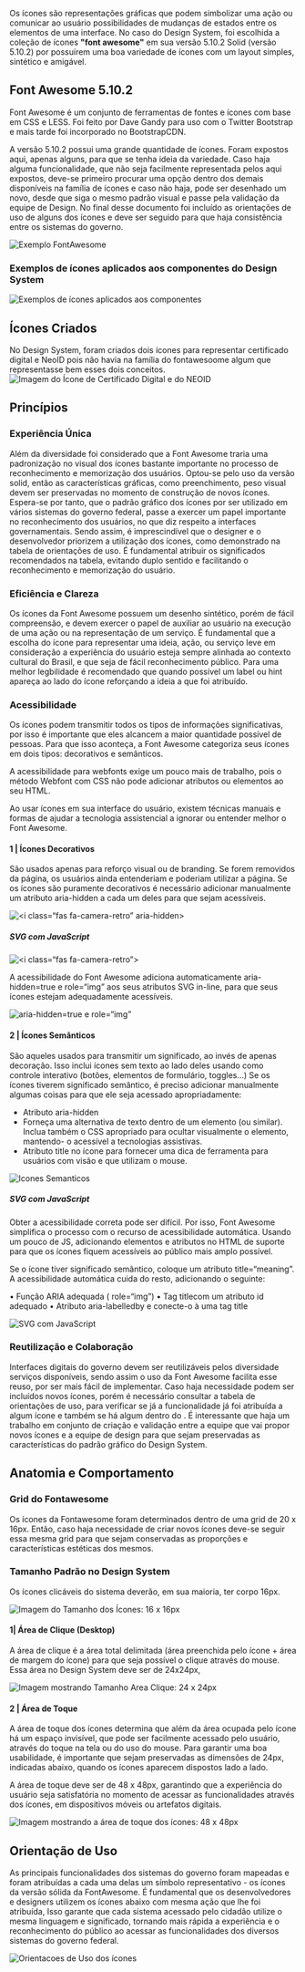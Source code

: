Os ícones são representações gráficas que podem simbolizar uma ação ou comunicar ao usuário possibilidades de mudanças de estados entre os elementos de uma interface. No caso do Design System, foi escolhida a coleção de ícones **"font awesome"** em sua versão 5.10.2 Solid (versão 5.10.2) por possuírem uma boa variedade de ícones com um layout simples, sintético e amigável.

## Font Awesome 5.10.2

Font Awesome é um conjunto de ferramentas de fontes e ícones com base em CSS e LESS. Foi feito por Dave Gandy para uso com o Twitter Bootstrap e mais tarde foi incorporado no BootstrapCDN.

A versão 5.10.2 possui uma grande quantidade de ícones. Foram expostos aqui, apenas alguns, para que se tenha ideia da variedade. Caso haja alguma funcionalidade, que não seja facilmente representada pelos aqui expostos, deve-se primeiro procurar uma opção dentro dos demais disponíveis na família de ícones e caso não haja, pode ser desenhado um novo, desde que siga o mesmo padrão visual e passe pela validação da equipe de Design.
No final desse documento foi incluído as orientações de uso de alguns dos ícones e deve ser seguido para que haja consistência entre os sistemas do governo.

![Exemplo FontAwesome](images/icones-fontawesome.png)

### Exemplos de ícones aplicados aos componentes do Design System

![Exemplos de ícones aplicados aos componentes](images/exemplo-icones.png)

## Ícones Criados

No Design System, foram criados dois ícones para representar certificado digital e NeoID pois não havia na família do fontawesoome algum que representasse bem esses dois conceitos.
![Imagem do Ícone de Certificado Digital e do NEOID](images/icones_certificado-neoid.png)

## Princípios

### Experiência Única

Além da diversidade foi considerado que a Font Awesome traria uma padronização no visual dos ícones bastante importante no processo de reconhecimento e memorização dos usuários. Optou-se pelo uso da versão solid, então as características gráficas, como preenchimento, peso visual devem ser preservadas no momento de construção de novos ícones. Espera-se por tanto, que o padrão gráfico dos ícones por ser utilizado em vários sistemas do governo federal, passe a exercer um papel importante no reconhecimento dos usuários, no que diz respeito a interfaces governamentais. Sendo assim, é imprescindível que o designer e o desenvolvedor priorizem a utilização dos ícones, como demonstrado na tabela de orientações de uso. É fundamental atribuir os significados recomendados na tabela, evitando duplo sentido e facilitando o reconhecimento e memorização do usuário.

### Eficiência e Clareza

Os ícones da Font Awesome possuem um desenho sintético, porém de fácil compreensão, e devem exercer o papel de auxiliar ao usuário na execução de uma ação ou na representação de um serviço. É fundamental que a escolha do ícone para representar uma ideia, ação, ou serviço leve em consideração a experiência do usuário esteja sempre alinhada ao contexto cultural do Brasil, e que seja de fácil reconhecimento público. Para uma melhor legbilidade é recomendado que quando possível um label ou hint apareça ao lado do ícone reforçando a ideia a que foi atribuído.

### Acessibilidade

Os ícones podem transmitir todos os tipos de informações significativas, por isso é importante que eles alcancem a maior quantidade possível de pessoas. Para que isso aconteça, a Font Awesome categoriza seus ícones em dois tipos: decorativos e semânticos.

A acessibilidade para webfonts exige um pouco mais de trabalho, pois o método Webfont com CSS não pode adicionar atributos ou elementos ao seu HTML.

Ao usar ícones em sua interface do usuário, existem técnicas manuais e formas de ajudar a tecnologia assistencial a ignorar ou entender melhor o Font Awesome.

#### 1 | Ícones Decorativos

São usados apenas para reforço visual ou de branding. Se forem removidos da página, os usuários ainda entenderiam e poderiam utilizar a página. Se os ícones são puramente decorativos é necessário adicionar manualmente um atributo aria-hidden a cada um deles para que sejam acessíveis.

![<i class=“fas fa-camera-retro” aria-hidden></I>](images/ariahidden.png)

##### SVG com JavaScript

![<i class=“fas fa-camera-retro”></I>](images/javascript.png)

A acessibilidade do Font Awesome adiciona automaticamente aria-hidden=true e role=“img” aos seus atributos SVG in-line, para que seus ícones estejam adequadamente acessíveis.

![aria-hidden=true e role=“img”](images/ariahidden2.png)

#### 2 | Ícones Semânticos

São aqueles usados para transmitir um significado, ao invés de apenas decoração. Isso inclui ícones sem texto ao lado deles usando como controle interativo (botões, elementos de formulário, toggles…) Se os ícones tiverem significado semântico, é preciso adicionar manualmente algumas coisas para que ele seja acessado apropriadamente:

-   Atributo aria-hidden
-   Forneça uma alternativa de texto dentro de um elemento <span>(ou similar). Inclua também o CSS apropriado
    para ocultar visualmente o elemento, mantendo- o acessível a tecnologias assistivas.
-   Atributo title no ícone para fornecer uma dica de ferramenta para usuários com visão e que utilizam o mouse.

![Icones Semanticos](images/icone-semanticos-ariahidden.png)

##### SVG com JavaScript

Obter a acessibilidade correta pode ser difícil. Por isso, Font Awesome simplifica o processo com o recurso de acessibilidade automática. Usando um pouco de JS, adicionando elementos e atributos no HTML de suporte para que os ícones fiquem acessíveis ao público mais amplo possível.

Se o ícone tiver significado semântico, coloque um atributo title=“meaning”. A acessibilidade automática cuida do resto, adicionando o seguinte:

• Função ARIA adequada ( role=“img”)
• Tag titlecom um atributo id adequado
• Atributo aria-labelledby e conecte-o à uma tag title

![SVG com JavaScript](images/svg-javascript.png)

### Reutilização e Colaboração

Interfaces digitais do governo devem ser reutilizáveis pelos diversidade serviços disponíveis, sendo assim o uso da Font Awesome facilita esse reuso, por ser mais fácil de implementar. Caso haja necessidade podem ser incluídos novos ícones, porém é necessário consultar a tabela de orientações de uso, para verificar se já a funcionalidade já foi atribuída a algum ícone e também se há algum dentro do . É interessante que haja um trabalho em conjunto de criação e validação entre a equipe que vai propor novos ícones e a equipe de design para que sejam preservadas as características do padrão gráfico do Design System.

## Anatomia e Comportamento

### Grid do Fontawesome

Os ícones da Fontawesome foram determinados dentro de uma grid de 20 x 16px. Então, caso haja necessidade de criar novos ícones deve-se seguir essa mesma grid para que sejam conservadas as proporções e características estéticas dos mesmos.

### Tamanho Padrão no Design System

Os ícones clicáveis do sistema deverão, em sua maioria, ter corpo 16px.

![Imagem do Tamanho dos Ícones: 16 x 16px](images/icones-grid-fontawesome.png)

#### 1| Área de Clique (Desktop)

A área de clique é a área total delimitada (área preenchida pelo ícone + área de margem do ícone) para que seja possível o clique através do mouse. Essa área no Design System deve ser de 24x24px,

![Imagem mostrando Tamanho Area Clique: 24 x 24px](images/icone-area-clique.png)

#### 2 | Área de Toque

A área de toque dos ícones determina que além da área ocupada pelo ícone há um espaço invisível, que pode ser facilmente acessado pelo usuário, através do toque na tela ou do uso do mouse. Para garantir uma boa usabilidade, é importante que sejam preservadas as dimensões de 24px, indicadas abaixo, quando os ícones aparecem dispostos lado a lado.

A área de toque deve ser de 48 x 48px, garantindo que a experiência do usuário seja satisfatória no momento de acessar as funcionalidades através dos ícones, em dispositivos móveis ou artefatos digitais.

![Imagem mostrando a área de toque dos ícones: 48 x 48px](images/icones-area-toque.png)

## Orientação de Uso

As principais funcionalidades dos sistemas do governo foram mapeadas e foram atribuídas a cada uma delas um símbolo representativo - os ícones da versão sólida da FontAwesome. É fundamental que os desenvolvedores e designers utilizem os ícones abaixo com mesma ação que lhe foi atribuída, Isso garante que cada sistema acessado pelo cidadão utilize o mesma linguagem e significado, tornando mais rápida a experiência e o reconhecimento
do público ao acessar as funcionalidades dos diversos sistemas do governo federal.

![Orientacoes de Uso dos ícones](images/icones-orientacoes-uso.png)
